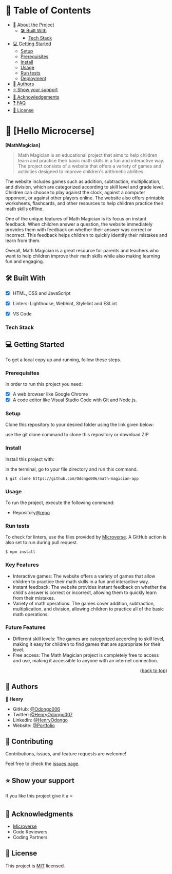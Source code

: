 <!-- TABLE OF CONTENTS -->

# 📗 Table of Contents

- [📖 About the Project](#about-project)
  - [🛠 Built With](#built-with)
    - [Tech Stack](#tech-stack)
- [💻 Getting Started](#getting-started)
  - [Setup](#setup)
  - [Prerequisites](#prerequisites)
  - [Install](#install)
  - [Usage](#usage)
  - [Run tests](#run-tests)
  - [Deployment](#triangular_flag_on_post-deployment)
- [👥 Authors](#authors)
- [⭐️ Show your support](#support)
- [🙏 Acknowledgements](#acknowledgements)
- [❓ FAQ](#faq)
- [📝 License](#license)

<!-- PROJECT DESCRIPTION -->

# 📖 [Hello Microcerse] <a name="about-project"></a>

**[MathMagician]**

> Math Magician is an educational project that aims to help children learn and practice their basic math skills in a fun and interactive way. The project consists of a website that offers a variety of games and activities designed to improve children's arithmetic abilities.

The website includes games such as addition, subtraction, multiplication, and division, which are categorized according to skill level and grade level. Children can choose to play against the clock, against a computer opponent, or against other players online. The website also offers printable worksheets, flashcards, and other resources to help children practice their math skills offline.

One of the unique features of Math Magician is its focus on instant feedback. When children answer a question, the website immediately provides them with feedback on whether their answer was correct or incorrect. This feedback helps children to quickly identify their mistakes and learn from them.

Overall, Math Magician is a great resource for parents and teachers who want to help children improve their math skills while also making learning fun and engaging.

## 🛠 Built With <a name="built-with"></a>
- [x] HTML, CSS and JavaScript
- [x] Linters: Lighthouse, Webhint, Stylelint and ESLint
- [x] VS Code


### Tech Stack <a name="tech-stack"></a>

<!-- GETTING STARTED -->

## 💻 Getting Started <a name="getting-started"></a>

To get a local copy up and running, follow these steps.

### Prerequisites

In order to run this project you need:
- [x] A web browser like Google Chrome
- [x] A code editor like Visual Studio Code with Git and Node.js.

### Setup

Clone this repository to your desired folder using the link given below:

use the git clone command to clone this repository or download ZIP

### Install

Install this project with:

In the terminal, go to your file directory and run this command.

```
$ git clone https://github.com/Odongo006/math-magician-app
```
### Usage

To run the project, execute the following command: 
- Repository[@repo](https://github.com/Odongo006/math-magician-app)






### Run tests

To check for linters, use the files provided by [Microverse](https://github.com/microverseinc/linters-config). A GitHub action is also set to run during pull request.
```
$ npm install
```

### Key Features
- Interactive games: The website offers a variety of games that allow children to practice their math skills in a fun and interactive way.
- Instant feedback: The website provides instant feedback on whether the child's answer is correct or incorrect, allowing them to quickly learn from their mistakes.
- Variety of math operations: The games cover addition, subtraction, multiplication, and division, allowing children to practice all of the basic math operations.

### Future Features

- Different skill levels: The games are categorized according to skill level, making it easy for children to find games that are appropriate for their level.
- Free access: The Math Magician project is completely free to access and use, making it accessible to anyone with an internet connection.

<p align="right">(<a href="#readme-top">back to top</a>)</p>

<!-- AUTHORS -->

## 👥 Authors <a name="authors"></a>

👤 **Henry**

- GitHub: [@Odongo006](https://github.com/Odongo006)
- Twitter: [@HenryOdongo007](https://twitter.com/HenryOdongo007)
- LinkedIn: [@HenryOdongo](https://www.linkedin.com/in/henry-odongo-91b830182/)
- Website: [@Portfolio](https://odongo006.github.io/My-Portfolio-Project/)

<!-- CONTRIBUTING -->

## 🤝 Contributing <a name="contributing "></a>

Contributions, issues, and feature requests are welcome!

Feel free to check the [issues page](https://github.com/Odongo006/math-magician-app/issues).


<!-- SUPPORT -->

## ⭐️ Show your support <a name="support"></a>

If you like this project give it a ⭐️


<!-- ACKNOWLEDGEMENTS -->

## 🙏 Acknowledgments <a name="acknowledgements"></a>

- [Microverse](https://www.microverse.org/)
- Code Reviewers
- Coding Partners

<!-- LICENSE -->

## 📝 License <a name="license"></a>

This project is [MIT](./MIT.md) licensed.
